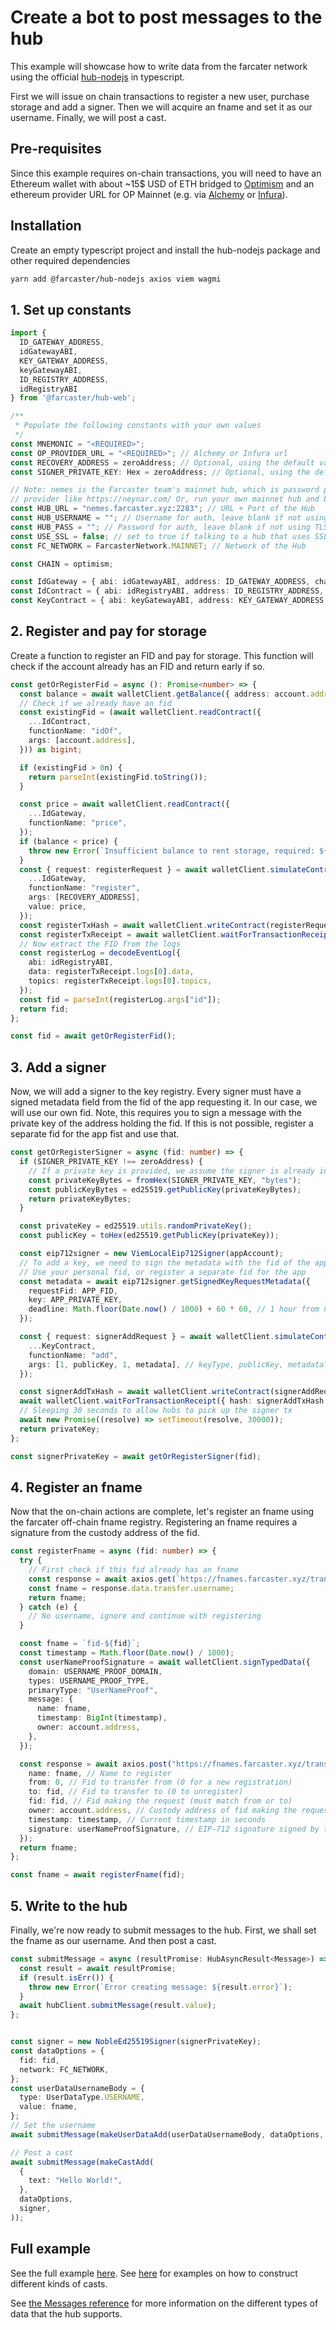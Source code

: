 # Create a bot to post messages to the hub

This example will showcase how to write data from the farcater network using the
official [hub-nodejs](https://github.com/farcasterxyz/hub-monorepo/tree/main/packages/hub-nodejs) in typescript.

First we will issue on chain transactions to register a new user, purchase storage and add a signer. Then we will
acquire an fname and set it as our username. Finally, we will post a cast.

## Pre-requisites

Since this example requires on-chain transactions, you will need to have an Ethereum wallet with about ~15$ USD of ETH
bridged to [Optimism](https://www.optimism.io/) and an ethereum provider URL for OP Mainnet (e.g.
via [Alchemy](https://www.alchemy.com/)
or [Infura](https://www.infura.io/)).

## Installation

Create an empty typescript project and install the hub-nodejs package and other required dependencies

```bash
yarn add @farcaster/hub-nodejs axios viem wagmi
```

## 1. Set up constants

```typescript
import {
  ID_GATEWAY_ADDRESS,
  idGatewayABI,
  KEY_GATEWAY_ADDRESS,
  keyGatewayABI,
  ID_REGISTRY_ADDRESS,
  idRegistryABI
} from '@farcaster/hub-web';

/**
 * Populate the following constants with your own values
 */
const MNEMONIC = "<REQUIRED>";
const OP_PROVIDER_URL = "<REQUIRED>"; // Alchemy or Infura url
const RECOVERY_ADDRESS = zeroAddress; // Optional, using the default value means the account will not be recoverable later if the mnemonic is lost
const SIGNER_PRIVATE_KEY: Hex = zeroAddress; // Optional, using the default means a new signer will be created each time

// Note: nemes is the Farcaster team's mainnet hub, which is password protected to prevent abuse. Use a 3rd party hub
// provider like https://neynar.com/ Or, run your own mainnet hub and broadcast to it permissionlessly.
const HUB_URL = "nemes.farcaster.xyz:2283"; // URL + Port of the Hub
const HUB_USERNAME = ""; // Username for auth, leave blank if not using TLS
const HUB_PASS = ""; // Password for auth, leave blank if not using TLS
const USE_SSL = false; // set to true if talking to a hub that uses SSL (3rd party hosted hubs or hubs that require auth)
const FC_NETWORK = FarcasterNetwork.MAINNET; // Network of the Hub

const CHAIN = optimism;

const IdGateway = { abi: idGatewayABI, address: ID_GATEWAY_ADDRESS, chain: CHAIN };
const IdContract = { abi: idRegistryABI, address: ID_REGISTRY_ADDRESS, chain: CHAIN };
const KeyContract = { abi: keyGatewayABI, address: KEY_GATEWAY_ADDRESS, chain: CHAIN };

```

## 2. Register and pay for storage

Create a function to register an FID and pay for storage. This function will check if the account already has an FID
and return early if so.

```typescript
const getOrRegisterFid = async (): Promise<number> => {
  const balance = await walletClient.getBalance({ address: account.address });
  // Check if we already have an fid
  const existingFid = (await walletClient.readContract({
    ...IdContract,
    functionName: "idOf",
    args: [account.address],
  })) as bigint;

  if (existingFid > 0n) {
    return parseInt(existingFid.toString());
  }

  const price = await walletClient.readContract({
    ...IdGateway,
    functionName: "price",
  });
  if (balance < price) {
    throw new Error(`Insufficient balance to rent storage, required: ${price}, balance: ${balance}`);
  }
  const { request: registerRequest } = await walletClient.simulateContract({
    ...IdGateway,
    functionName: "register",
    args: [RECOVERY_ADDRESS],
    value: price,
  });
  const registerTxHash = await walletClient.writeContract(registerRequest);
  const registerTxReceipt = await walletClient.waitForTransactionReceipt({ hash: registerTxHash });
  // Now extract the FID from the logs
  const registerLog = decodeEventLog({
    abi: idRegistryABI,
    data: registerTxReceipt.logs[0].data,
    topics: registerTxReceipt.logs[0].topics,
  });
  const fid = parseInt(registerLog.args["id"]);
  return fid;
};

const fid = await getOrRegisterFid();
```

## 3. Add a signer

Now, we will add a signer to the key registry. Every signer must have a signed metadata field from the fid of the app
requesting it.
In our case, we will use our own fid. Note, this requires you to sign a message with the private key of the address
holding the fid. If this is not possible, register a separate fid for the app fist and use that.

```typescript
const getOrRegisterSigner = async (fid: number) => {
  if (SIGNER_PRIVATE_KEY !== zeroAddress) {
    // If a private key is provided, we assume the signer is already in the key registry
    const privateKeyBytes = fromHex(SIGNER_PRIVATE_KEY, "bytes");
    const publicKeyBytes = ed25519.getPublicKey(privateKeyBytes);
    return privateKeyBytes;
  }

  const privateKey = ed25519.utils.randomPrivateKey();
  const publicKey = toHex(ed25519.getPublicKey(privateKey));

  const eip712signer = new ViemLocalEip712Signer(appAccount);
  // To add a key, we need to sign the metadata with the fid of the app we're adding the key on behalf of
  // Use your personal fid, or register a separate fid for the app
  const metadata = await eip712signer.getSignedKeyRequestMetadata({
    requestFid: APP_FID,
    key: APP_PRIVATE_KEY,
    deadline: Math.floor(Date.now() / 1000) + 60 * 60, // 1 hour from now
  });

  const { request: signerAddRequest } = await walletClient.simulateContract({
    ...KeyContract,
    functionName: "add",
    args: [1, publicKey, 1, metadata], // keyType, publicKey, metadataType, metadata
  });

  const signerAddTxHash = await walletClient.writeContract(signerAddRequest);
  await walletClient.waitForTransactionReceipt({ hash: signerAddTxHash });
  // Sleeping 30 seconds to allow hubs to pick up the signer tx
  await new Promise((resolve) => setTimeout(resolve, 30000));
  return privateKey;
};

const signerPrivateKey = await getOrRegisterSigner(fid);
```

## 4. Register an fname

Now that the on-chain actions are complete, let's register an fname using the farcater off-chain fname registry.
Registering an fname requires a signature from the custody address of the fid.

```typescript
const registerFname = async (fid: number) => {
  try {
    // First check if this fid already has an fname
    const response = await axios.get(`https://fnames.farcaster.xyz/transfers/current?fid=${fid}`);
    const fname = response.data.transfer.username;
    return fname;
  } catch (e) {
    // No username, ignore and continue with registering
  }

  const fname = `fid-${fid}`;
  const timestamp = Math.floor(Date.now() / 1000);
  const userNameProofSignature = await walletClient.signTypedData({
    domain: USERNAME_PROOF_DOMAIN,
    types: USERNAME_PROOF_TYPE,
    primaryType: "UserNameProof",
    message: {
      name: fname,
      timestamp: BigInt(timestamp),
      owner: account.address,
    },
  });

  const response = await axios.post("https://fnames.farcaster.xyz/transfers", {
    name: fname, // Name to register
    from: 0, // Fid to transfer from (0 for a new registration)
    to: fid, // Fid to transfer to (0 to unregister)
    fid: fid, // Fid making the request (must match from or to)
    owner: account.address, // Custody address of fid making the request
    timestamp: timestamp, // Current timestamp in seconds
    signature: userNameProofSignature, // EIP-712 signature signed by the current custody address of the fid
  });
  return fname;
};

const fname = await registerFname(fid);
```

## 5. Write to the hub

Finally, we're now ready to submit messages to the hub. First, we shall set the fname as our username. And then post a
cast.

```typescript
const submitMessage = async (resultPromise: HubAsyncResult<Message>) => {
  const result = await resultPromise;
  if (result.isErr()) {
    throw new Error(`Error creating message: ${result.error}`);
  }
  await hubClient.submitMessage(result.value);
};


const signer = new NobleEd25519Signer(signerPrivateKey);
const dataOptions = {
  fid: fid,
  network: FC_NETWORK,
};
const userDataUsernameBody = {
  type: UserDataType.USERNAME,
  value: fname,
};
// Set the username
await submitMessage(makeUserDataAdd(userDataUsernameBody, dataOptions, signer));

// Post a cast
await submitMessage(makeCastAdd(
  {
    text: "Hello World!",
  },
  dataOptions,
  signer,
));
```

## Full example

See the full
example [here](https://github.com/farcasterxyz/hub-monorepo/tree/main/packages/hub-nodejs/examples/write-data).
See [here](https://github.com/farcasterxyz/hub-monorepo/tree/main/packages/hub-nodejs/examples/make-cast)
for examples on how to construct different kinds of casts.

See [the Messages reference](/reference/hubble/datatypes/messages) for more information on the different types of data
that the hub supports.